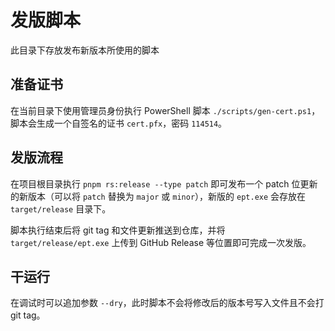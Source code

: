 # 发版脚本
此目录下存放发布新版本所使用的脚本

## 准备证书
在当前目录下使用管理员身份执行 PowerShell 脚本 `./scripts/gen-cert.ps1`，脚本会生成一个自签名的证书 `cert.pfx`，密码 `114514`。

## 发版流程
在项目根目录执行 `pnpm rs:release --type patch` 即可发布一个 patch 位更新的新版本（可以将 `patch` 替换为 `major` 或 `minor`），新版的 `ept.exe` 会存放在 `target/release` 目录下。

脚本执行结束后将 git tag 和文件更新推送到仓库，并将 `target/release/ept.exe` 上传到 GitHub Release 等位置即可完成一次发版。

## 干运行
在调试时可以追加参数 `--dry`，此时脚本不会将修改后的版本号写入文件且不会打 git tag。